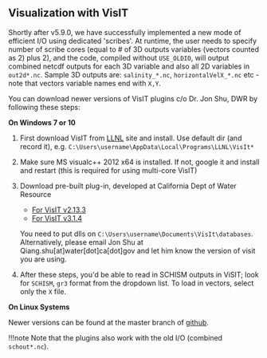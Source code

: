 ## Visualization with VisIT
Shortly after v5.9.0, we have successfully implemented a new mode of efficient I/O using dedicated 'scribes'. At runtime, the user needs to specify number of scribe cores (equal to # of 3D outputs variables (vectors counted as 2) plus 2), and the code, compiled without `USE_OLDIO`, will output combined netcdf outputs for each 3D variable and also all 2D variables in `out2d*.nc`. Sample 3D outputs are: `salinity_*.nc`, `horizontalVelX_*.nc` etc - note that vectors variable names end with `X,Y`.

You can download newer versions of VisIT plugins c/o Dr. Jon Shu, DWR by following these steps:

**On Windows 7 or 10**

1. First download VisIT from [LLNL](https://wci.llnl.gov/simulation/computer-codes/visit/downloads) site and install. Use default dir (and record it), e.g. `C:\Users\username\AppData\Local\Programs\LLNL\VisIt*`
2. Make sure MS visualc++ 2012 x64 is installed. If not, google it and install and restart (this is required for using multi-core VisIT)
3. Download pre-built plug-in, developed at California Dept of Water Resource
    * [For VisIT v2.13.3](https://cadwr.box.com/s/tiuaeb87ka1tb7i185l0cpf7g3da2h63)
    * [For VisIT v3.1.4](https://cadwr.box.com/s/jrj83yycyumhkf9kqod7teb7biqovmta)
    
    You need to put dlls on `C:\Users\username\Documents\VisIt\databases`. Alternatively, please email Jon Shu at Qiang.shu[at]water[dot]ca[dot]gov and let him know the version of visit you are using.

4. After these steps, you'd be able to read in SCHISM outputs in ViSIT; look for `SCHISM`, `gr3` format from the dropdown list. To load in vectors, select only the `X` file.

**On Linux Systems**

Newer versions can be found at the master branch of [github](https://github.com/schism-dev/schism_visit_plugin).

!!!note
    Note that the plugins also work with the old I/O (combined `schout*.nc`).